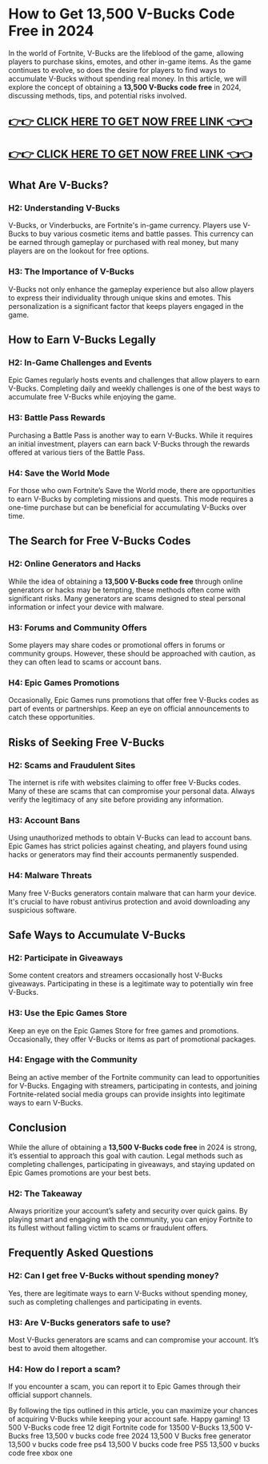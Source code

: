 # How to Get 13,500 V-Bucks Code Free in 2024

In the world of Fortnite, V-Bucks are the lifeblood of the game, allowing players to purchase skins, emotes, and other in-game items. As the game continues to evolve, so does the desire for players to find ways to accumulate V-Bucks without spending real money. In this article, we will explore the concept of obtaining a **13,500 V-Bucks code free** in 2024, discussing methods, tips, and potential risks involved. 

[👉👉 CLICK HERE TO GET NOW FREE LINK 👈👈](https://todaylink.site/freegiftcard/)
--
[👉👉 CLICK HERE TO GET NOW FREE LINK 👈👈](https://todaylink.site/freegiftcard/)
--



## What Are V-Bucks?

### H2: Understanding V-Bucks

V-Bucks, or Vinderbucks, are Fortnite's in-game currency. Players use V-Bucks to buy various cosmetic items and battle passes. This currency can be earned through gameplay or purchased with real money, but many players are on the lookout for free options.

### H3: The Importance of V-Bucks

V-Bucks not only enhance the gameplay experience but also allow players to express their individuality through unique skins and emotes. This personalization is a significant factor that keeps players engaged in the game.

## How to Earn V-Bucks Legally

### H2: In-Game Challenges and Events

Epic Games regularly hosts events and challenges that allow players to earn V-Bucks. Completing daily and weekly challenges is one of the best ways to accumulate free V-Bucks while enjoying the game.

### H3: Battle Pass Rewards

Purchasing a Battle Pass is another way to earn V-Bucks. While it requires an initial investment, players can earn back V-Bucks through the rewards offered at various tiers of the Battle Pass.

### H4: Save the World Mode

For those who own Fortnite’s Save the World mode, there are opportunities to earn V-Bucks by completing missions and quests. This mode requires a one-time purchase but can be beneficial for accumulating V-Bucks over time.

## The Search for Free V-Bucks Codes

### H2: Online Generators and Hacks

While the idea of obtaining a **13,500 V-Bucks code free** through online generators or hacks may be tempting, these methods often come with significant risks. Many generators are scams designed to steal personal information or infect your device with malware.

### H3: Forums and Community Offers

Some players may share codes or promotional offers in forums or community groups. However, these should be approached with caution, as they can often lead to scams or account bans.

### H4: Epic Games Promotions

Occasionally, Epic Games runs promotions that offer free V-Bucks codes as part of events or partnerships. Keep an eye on official announcements to catch these opportunities.

## Risks of Seeking Free V-Bucks

### H2: Scams and Fraudulent Sites

The internet is rife with websites claiming to offer free V-Bucks codes. Many of these are scams that can compromise your personal data. Always verify the legitimacy of any site before providing any information.

### H3: Account Bans

Using unauthorized methods to obtain V-Bucks can lead to account bans. Epic Games has strict policies against cheating, and players found using hacks or generators may find their accounts permanently suspended.

### H4: Malware Threats

Many free V-Bucks generators contain malware that can harm your device. It's crucial to have robust antivirus protection and avoid downloading any suspicious software.

## Safe Ways to Accumulate V-Bucks

### H2: Participate in Giveaways

Some content creators and streamers occasionally host V-Bucks giveaways. Participating in these is a legitimate way to potentially win free V-Bucks.

### H3: Use the Epic Games Store

Keep an eye on the Epic Games Store for free games and promotions. Occasionally, they offer V-Bucks or items as part of promotional packages.

### H4: Engage with the Community

Being an active member of the Fortnite community can lead to opportunities for V-Bucks. Engaging with streamers, participating in contests, and joining Fortnite-related social media groups can provide insights into legitimate ways to earn V-Bucks.

## Conclusion

While the allure of obtaining a **13,500 V-Bucks code free** in 2024 is strong, it’s essential to approach this goal with caution. Legal methods such as completing challenges, participating in giveaways, and staying updated on Epic Games promotions are your best bets. 

### H2: The Takeaway

Always prioritize your account’s safety and security over quick gains. By playing smart and engaging with the community, you can enjoy Fortnite to its fullest without falling victim to scams or fraudulent offers.

## Frequently Asked Questions

### H2: Can I get free V-Bucks without spending money?

Yes, there are legitimate ways to earn V-Bucks without spending money, such as completing challenges and participating in events.

### H3: Are V-Bucks generators safe to use?

Most V-Bucks generators are scams and can compromise your account. It’s best to avoid them altogether.

### H4: How do I report a scam?

If you encounter a scam, you can report it to Epic Games through their official support channels.

By following the tips outlined in this article, you can maximize your chances of acquiring V-Bucks while keeping your account safe. Happy gaming!
13 500 V-Bucks code free 12 digit
Fortnite code for 13500 V-Bucks
13,500 V-Bucks free
13,500 v bucks code free 2024
13,500 V Bucks free generator
13,500 v bucks code free ps4
13,500 V bucks code free PS5
13,500 v bucks code free xbox one
